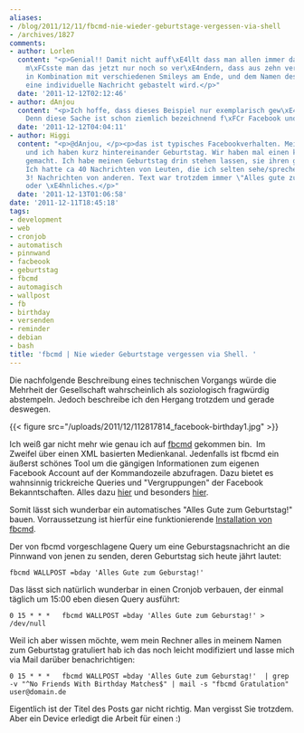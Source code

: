 ```yaml
---
aliases:
- /blog/2011/12/11/fbcmd-nie-wieder-geburtstage-vergessen-via-shell
- /archives/1827
comments:
- author: Lorlen
  content: "<p>Genial!! Damit nicht auff\xE4llt dass man allen immer dasselbe schreibt,
    m\xFCsste man das jetzt nur noch so ver\xE4ndern, dass aus zehn verschieden Geburtstagsnachrichten
    in Kombination mit verschiedenen Smileys am Ende, und dem Namen des Geburtstagskindes
    eine individuelle Nachricht gebastelt wird.</p>"
  date: '2011-12-12T02:12:46'
- author: dAnjou
  content: "<p>Ich hoffe, dass dieses Beispiel nur exemplarisch gew\xE4hlt wurde.
    Denn diese Sache ist schon ziemlich bezeichnend f\xFCr Facebook und seine Nutzer.</p>"
  date: '2011-12-12T04:04:11'
- author: Higgi
  content: "<p>@dAnjou, </p><p>das ist typisches Facebookverhalten. Meine Freundin
    und ich haben kurz hintereinander Geburtstag. Wir haben mal einen kleinen Test
    gemacht. Ich habe meinen Geburtstag drin stehen lassen, sie ihren gel\xF6scht.
    Ich hatte ca 40 Nachrichten von Leuten, die ich selten sehe/spreche und sie hatte
    3! Nachrichten von anderen. Text war trotzdem immer \"Alles gute zum Geburstag\"
    oder \xE4hnliches.</p>"
  date: '2011-12-13T01:06:58'
date: '2011-12-11T18:45:18'
tags:
- development
- web
- cronjob
- automatisch
- pinnwand
- facbeook
- geburtstag
- fbcmd
- automagisch
- wallpost
- fb
- birthday
- versenden
- reminder
- debian
- bash
title: 'fbcmd | Nie wieder Geburtstage vergessen via Shell. '
---
```


Die nachfolgende Beschreibung eines technischen Vorgangs würde die Mehrheit
der Gesellschaft wahrscheinlich als soziologisch fragwürdig abstempeln.
Jedoch beschreibe ich den Hergang trotzdem und gerade deswegen.

{{< figure src="/uploads/2011/12/112817814_facebook-birthday1.jpg" >}}

Ich weiß gar nicht mehr wie genau ich auf
[fbcmd](http://fbcmd.dtompkins.com/) gekommen bin.  Im Zweifel über einen
XML basierten Medienkanal. Jedenfalls ist fbcmd ein äußerst schönes Tool um
die gängigen Informationen zum eigenen Facebook Account auf der
Kommandozeile abzufragen. Dazu bietet es wahnsinnig trickreiche Queries und
"Vergruppungen" der Facebook Bekanntschaften. Alles dazu
[hier](http://fbcmd.dtompkins.com/syntax) und besonders
[hier](http://fbcmd.dtompkins.com/parameters/flist).

Somit lässt sich wunderbar ein automatisches "Alles Gute zum Geburtstag!"
bauen. Vorraussetzung ist hierfür eine funktionierende [Installation von fbcmd](http://fbcmd.dtompkins.com/installation).

Der von fbcmd vorgeschlagene Query um eine Geburstagsnachricht an die
Pinnwand von jenen zu senden, deren Geburtstag sich heute jährt lautet:

```
fbcmd WALLPOST =bday 'Alles Gute zum Geburstag!'
```

Das lässt sich natürlich wunderbar in einen Cronjob verbauen, der einmal
täglich um 15:00 eben diesen Query ausführt:

```
0 15 * * *   fbcmd WALLPOST =bday 'Alles Gute zum Geburstag!' > /dev/null
```

Weil ich aber wissen möchte, wem mein Rechner alles in meinem Namen zum
Geburtstag gratuliert hab ich das noch leicht modifiziert und lasse mich
via Mail darüber benachrichtigen:

```
0 15 * * *   fbcmd WALLPOST =bday 'Alles Gute zum Geburstag!'  | grep -v "^No Friends With Birthday Matches$" | mail -s "fbcmd Gratulation" user@domain.de
```

Eigentlich ist der Titel des Posts gar nicht richtig. Man vergisst Sie
trotzdem. Aber ein Device erledigt die Arbeit für einen :)